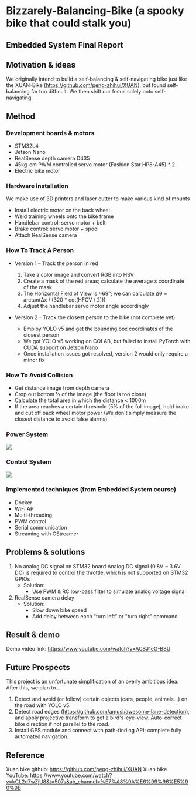 # Bizzarely-Balancing-Bike (a spooky bike that could stalk you)
Embedded System Final Report
---

## Motivation & ideas
We originally intend to build a self-balancing & self-navigating bike just like the XUAN-Bike (https://github.com/peng-zhihui/XUAN), but found self-balancing far too difficult. We then shift our focus solely onto self-navigating.

## Method
### Development boards & motors
- STM32L4
- Jetson Nano
- RealSense depth camera D435
- 45kg-cm PWM controlled servo motor (Fashion Star HP8-A45) * 2
- Electric bike motor

### Hardware installation
We make use of 3D printers and laser cutter to make various kind of mounts
- Install electric motor on the back wheel
- Weld training wheels onto the bike frame
- Handlebar control:  servo motor + belt
- Brake control: servo motor + spool
- Attach RealSense camera

### How To Track A Person
- Version 1 – Track the person in red
   1. Take a color image and convert RGB into HSV
   2. Create a mask of the red areas; calculate the average x coordinate of the mask
   3. The Horizontal Field of View is ≈69°; we can calculate ∆θ = arctan(∆x / (320 * cot(HFOV / 2)))
   4. Adjust the handlebar servo motor angle accordingly

- Version 2 - Track the closest person to the bike (not complete yet)
   - Employ YOLO v5 and get the bounding box coordinates of the closest person
   - We got YOLO v5 working on COLAB, but failed to install PyTorch with CUDA support on Jetson Nano
   - Once installation issues got resolved, version 2 would only require a minor fix

### How To Avoid Collision
- Get distance image from depth camera
- Crop out bottom ⅓ of the image (the floor is too close)
- Calculate the total area in which the distance < 1000m
- If the area reaches a certain threshold (5% of the full image), hold brake and cut off back wheel motor power
(We don't simply measure the closest distance to avoid false alarms)

### Power System
![](https://i.imgur.com/0Y6CQgn.png)

### Control System
![](https://i.imgur.com/3ZdfIew.png)

### Implemented techniques (from Embedded System course)
- Docker
- WiFi AP
- Multi-threading
- PWM control
- Serial communication
- Streaming with GStreamer


## Problems & solutions
1. No analog DC signal on STM32 board
Analog DC signal (0.8V ~ 3.6V DC) is required to control the throttle, which is not supported on STM32 GPIOs
   - Solution:
      - Use PWM & RC low-pass filter to simulate analog voltage signal
2. RealSense camera delay
   - Solution: 
      - Slow down bike speed
      - Add delay between each "turn left" or "turn right" command

## Result & demo
Demo video link: https://www.youtube.com/watch?v=ACSJ1eG-BSU

## Future Prospects
This project is an unfortunate simplification of an overly ambitious idea.
After this, we plan to...
1. Detect and avoid (or follow) certain objects (cars, people, animals...) on the road with YOLO v5.
2. Detect road edges (https://github.com/amusi/awesome-lane-detection), and apply projective transform to get a bird's-eye-view. Auto-correct bike direction if not parellel to the road.
3. Install GPS module and connect with path-finding API; complete fully automated navigation.


## Reference
Xuan bike github: https://github.com/peng-zhihui/XUAN
Xuan bike YouTube: https://www.youtube.com/watch?v=kCL2d7wZjU8&t=507s&ab_channel=%E7%A8%9A%E6%99%96%E5%90%9B
